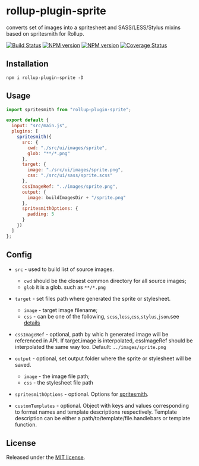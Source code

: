 # rollup-plugin-sprite

converts set of images into a spritesheet and SASS/LESS/Stylus mixins based on spritesmith for Rollup.  


[![Build Status](https://travis-ci.org/linjinying/rollup-plugin-sprite.svg?branch=master)](https://travis-ci.org/linjinying/rollup-plugin-sprite)
[![NPM version](https://img.shields.io/npm/v/rollup-plugin-sprite.svg?style=flat)](https://www.npmjs.com/package/rollup-plugin-sprite)
[![NPM version](https://img.shields.io/npm/dm/rollup-plugin-sprite.svg)](https://www.npmjs.com/package/rollup-plugin-sprite)
[![Coverage Status](https://coveralls.io/repos/github/linjinying/rollup-plugin-sprite/badge.svg?branch=master)](https://coveralls.io/github/linjinying/rollup-plugin-sprite?branch=master)

## Installation

```Shell
npm i rollup-plugin-sprite -D
```

## Usage

```javascript
import spritesmith from "rollup-plugin-sprite";

export default {
  input: "src/main.js",
  plugins: [
    spritesmith({
      src: {
        cwd: "./src/ui/images/sprite",
        glob: "**/*.png"
      },
      target: {
        image: "./src/ui/images/sprite.png",
        css: "./src/ui/sass/sprite.scss"
      },
      cssImageRef: "../images/sprite.png",
      output: {
        image: buildImagesDir + "/sprite.png"
      },
      spritesmithOptions: {
        padding: 5
      }
    })
  ]
};
```

## Config
- `src` - used to build list of source images.
    - `cwd` should be the closest common directory for all source images;
    - `glob` it is a glob. such as `**/*.png`
	
- `target` - set files path where generated the sprite or stylesheet.
    - `image` - target image filename;
    - `css` - can be one of the following, `scss`,`less`,`css`,`stylus`,`json`.see [details](https://github.com/twolfson/spritesheet-templates#templates)

- `cssImageRef` - optional, path by whic h generated image will be referenced in API. If target.image is interpolated, cssImageRef should be interpolated the same way too. Default: `../images/sprite.png`

- `output` - optional, set output folder where the sprite or stylesheet will be saved.
  - `image` - the image file path;
  - `css` - the stylesheet file path

- `spritesmithOptions` - optional. Options for [spritesmith](https://github.com/Ensighten/spritesmith).

- `customTemplates` - optional. Object with keys and values corresponding to format names and template descriptions respectively. Template description can be either a path/to/template/file.handlebars or template function.

## License

Released under the [MIT license](./LICENSE).
